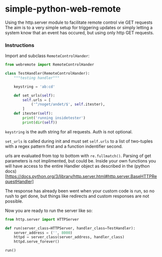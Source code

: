 # simple-python-web-remote
Using the http.server module to facilitate remote control vie GET requests
The aim is to a very simple setup for triggering updates or simply letting a system know that an event has occured, but using only http GET requests.

### Instructions
Import and subclass `RemoteControlHander`:

```python
from webremote import RemoteControlHander

class TestHandler(RemoteControlHander):
    """testing handler"""

    keystring = 'ab:cd'

    def set_urls(self):
        self.urls = [
            ('^/noget/andet/$', self.itester),
        ]
    def itester(self):
        print('running insidetester')
        print(dir(self))
```

`keystring` is the auth string for all requests. Auth is not optional.

`set_urls` is called during init and must set `self.urls` to a list of two-tuples with a regex pattern first and a function indentifier second.

urls are evaluated from top to bottom with `re.fullmatch()`. Parsing of get parameters is not implimented, but could be. Inside your own functions you will have access to the entire Handler object as described in the (python docs)[https://docs.python.org/3/library/http.server.html#http.server.BaseHTTPRequestHandler]

The response has already been went when your custom code is run, so no rush to get done, but things like redirects and custom responses are not possible.

Now you are ready to run the server like so:

```python
from http.server import HTTPServer

def run(server_class=HTTPServer, handler_class=TestHandler):
    server_address = ('', 8000)
    httpd = server_class(server_address, handler_class)
    httpd.serve_forever()

run()
```
